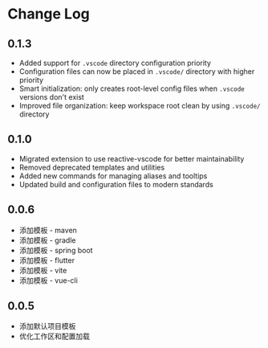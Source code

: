 # Change Log
## 0.1.3
- Added support for `.vscode` directory configuration priority
- Configuration files can now be placed in `.vscode/` directory with higher priority
- Smart initialization: only creates root-level config files when `.vscode` versions don't exist
- Improved file organization: keep workspace root clean by using `.vscode/` directory

## 0.1.0
- Migrated extension to use reactive-vscode for better maintainability
- Removed deprecated templates and utilities
- Added new commands for managing aliases and tooltips
- Updated build and configuration files to modern standards

## 0.0.6
- 添加模板 - maven
- 添加模板 - gradle
- 添加模板 - spring boot
- 添加模板 - flutter
- 添加模板 - vite
- 添加模板 - vue-cli

## 0.0.5

- 添加默认项目模板
- 优化工作区和配置加载